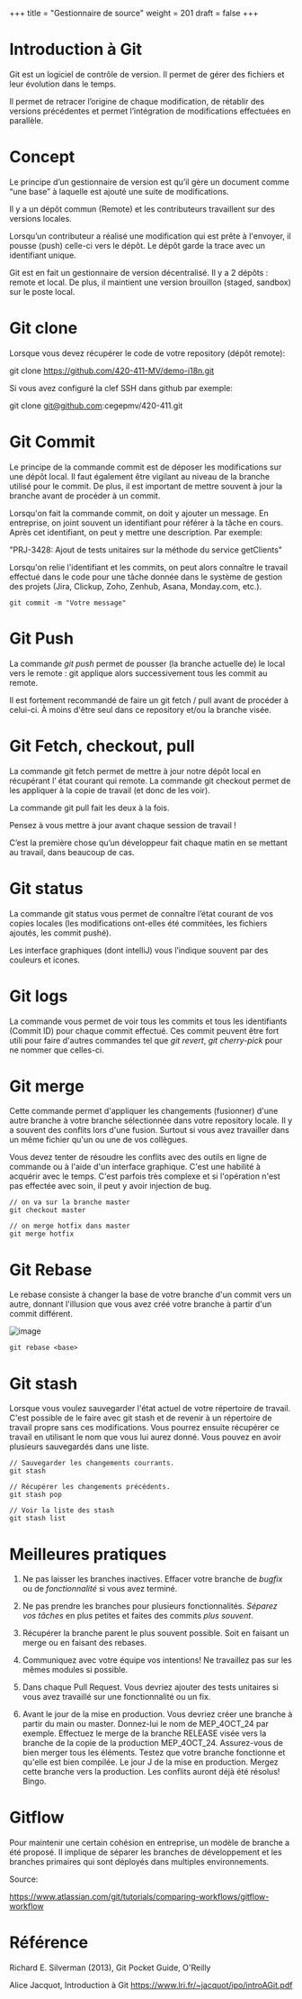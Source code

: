 +++
title = "Gestionnaire de source"
weight = 201
draft = false
+++

# Introduction à Git

Git est un logiciel de contrôle de version. Il permet de gérer des fichiers et leur évolution dans le temps. 

Il permet de retracer l’origine de chaque modification, de rétablir des versions
précédentes et permet l’intégration de modifications effectuées en parallèle. 

# Concept

Le principe d’un gestionnaire de version est qu’il gère un document comme “une
base” à laquelle est ajouté une suite de modifications.


Il y a un dépôt commun (Remote) et les contributeurs travaillent sur des versions locales.


Lorsqu’un contributeur a réalisé une modification qui est prête à l'envoyer, il pousse (push) celle-ci vers le dépôt. Le dépôt garde la trace avec un identifiant unique. 

Git est en fait un gestionnaire de version décentralisé. Il y a 2 dépôts : remote et local. De plus, il maintient une version brouillon (staged, sandbox) sur le poste local.


# Git clone

Lorsque vous devez récupérer le code de votre repository (dépôt remote):

   git clone https://github.com/420-411-MV/demo-i18n.git

Si vous avez configuré la clef SSH dans github par exemple:

   git clone git@github.com:cegepmv/420-411.git

# Git Commit

Le principe de la commande commit est de déposer les modifications sur une dépôt local. Il faut également être vigilant au niveau de la branche utilisé pour le commit. De plus, il est important de mettre souvent à jour la branche avant de procéder à un commit. 

Lorsqu'on fait la commande commit, on doit y ajouter un message. En entreprise, on joint souvent un identifiant pour référer à la tâche en cours. Après cet identifiant, on peut y mettre une description. Par exemple:

"PRJ-3428: Ajout de tests unitaires sur la méthode du service getClients"

Lorsqu'on relie l'identifiant et les commits, on peut alors connaître le travail effectué dans le code pour une tâche donnée dans le système de gestion des projets (Jira, Clickup, Zoho, Zenhub, Asana, Monday.com, etc.).

    git commit -m "Votre message"

# Git Push

La commande *git push* permet de pousser (la branche actuelle de) le local vers le
remote : git applique alors successivement tous les commit au remote. 

Il est fortement recommandé de faire un git fetch / pull avant de procéder à celui-ci. À moins d'être seul dans ce repository et/ou la branche visée.

# Git Fetch, checkout, pull

La commande git fetch permet de mettre à jour notre dépôt local en récupérant l’
état courant qui remote. La commande git checkout permet de les appliquer à la
copie de travail (et donc de les voir).

La commande git pull fait les deux à la fois.

Pensez à vous mettre à jour avant chaque session de travail !

C’est la première chose qu’un développeur fait chaque matin en se mettant au
travail, dans beaucoup de cas.

# Git status

La commande git status vous permet de connaître l’état courant de vos copies
locales (les modifications ont-elles été commitées, les fichiers ajoutés, les commit pushé).

Les interface graphiques (dont intelliJ) vous l’indique souvent par des couleurs et
icones. 

# Git logs

La commande vous permet de voir tous les commits et tous les identifiants (Commit ID) pour chaque commit effectué. Ces commit peuvent être fort utili pour faire d'autres commandes tel que *git revert*, *git cherry-pick* pour ne nommer que celles-ci.

# Git merge

Cette commande permet d'appliquer les changements (fusionner) d'une autre branche à votre branche sélectionnée dans votre repository locale. Il y a souvent des conflits lors d'une fusion. Surtout si vous avez travailler dans un même fichier qu'un ou une de vos collègues. 

Vous devez tenter de résoudre les conflits avec des outils en ligne de commande ou à l'aide d'un interface graphique. C'est une habilité à acquérir avec le temps. C'est parfois très complexe et si l'opération n'est pas effectée avec soin, il peut y avoir injection de bug.

    // on va sur la branche master
    git checkout master

    // on merge hotfix dans master
    git merge hotfix

# Git Rebase

Le rebase consiste à changer la base de votre branche d'un commit vers un autre, donnant l'illusion que vous avez créé votre branche à partir d'un commit différent.

 ![image](/images/gitrebase.svg)

    git rebase <base>


# Git stash

Lorsque vous voulez sauvegarder l'état actuel de votre répertoire de travail. C'est possible de le faire avec git stash et de revenir à un répertoire de travail propre sans ces modifications. Vous pourrez ensuite récupérer ce travail en utilisant le nom que vous lui aurez donné. Vous pouvez en avoir plusieurs sauvegardés dans une liste. 

    // Sauvegarder les changements courrants.
    git stash

    // Récupérer les changements précédents.
    git stash pop

    // Voir la liste des stash
    git stash list

# Meilleures pratiques

1. Ne pas laisser les branches inactives. Effacer votre branche de *bugfix* ou de *fonctionnalité* si vous avez terminé.

2. Ne pas prendre les branches pour plusieurs fonctionnalités. *Séparez vos tâches* en plus petites et faites des commits *plus souvent*.

3. Récupérer la branche parent le plus souvent possible. Soit en faisant un merge ou en faisant des rebases.

4. Communiquez avec votre équipe vos intentions! Ne travaillez pas sur les mêmes modules si possible. 

5. Dans chaque Pull Request. Vous devriez ajouter des tests unitaires si vous avez travaillé sur une fonctionnalité ou un fix.

6. Avant le jour de la mise en production. Vous devriez créer une branche à partir du main ou master. Donnez-lui le nom de MEP_4OCT_24 par exemple. Effectuez le merge de la branche RELEASE visée vers la branche de la copie de la production MEP_4OCT_24. Assurez-vous de bien merger tous les éléments. Testez que votre branche fonctionne et qu'elle est bien compilée. Le jour J de la mise en production. Mergez cette branche vers la production. Les conflits auront déjà été résolus! Bingo. 

# Gitflow

Pour maintenir une certain cohésion en entreprise, un modèle de branche a été proposé. Il implique de séparer les branches de développement et les branches primaires qui sont déployés dans multiples environnements.

Source:

https://www.atlassian.com/git/tutorials/comparing-workflows/gitflow-workflow

# Référence

Richard E. Silverman (2013), Git Pocket Guide, O'Reilly

Alice Jacquot, Introduction à Git
https://www.lri.fr/~jacquot/ipo/introAGit.pdf
